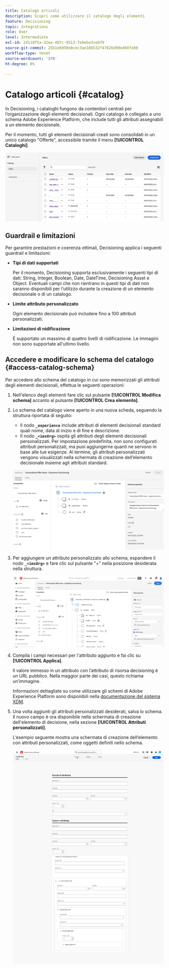 ```yaml
---
title: Catalogo articoli
description: Scopri come utilizzare il catalogo degli elementi
feature: Decisioning
topic: Integrations
role: User
level: Intermediate
exl-id: 2d118f5a-32ee-407c-9513-fe0ebe3ce8f0
source-git-commit: 25b1e6050e0cec3ae166532f47626d99ed68fe80
workflow-type: tm+mt
source-wordcount: '378'
ht-degree: 0%

---
```


# Catalogo articoli {#catalog}

In Decisioning, i cataloghi fungono da contenitori centrali per l’organizzazione degli elementi decisionali. Ogni catalogo è collegato a uno schema Adobe Experience Platform, che include tutti gli attributi assegnabili a un elemento decisionale.

Per il momento, tutti gli elementi decisionali creati sono consolidati in un unico catalogo &quot;Offerte&quot;, accessibile tramite il menu **[!UICONTROL Cataloghi]**.

![](assets/catalogs-list.png)

## Guardrail e limitazioni

Per garantire prestazioni e coerenza ottimali, Decisioning applica i seguenti guardrail e limitazioni:

* **Tipi di dati supportati**

  Per il momento, Decisioning supporta esclusivamente i seguenti tipi di dati: String, Integer, Boolean, Date, DateTime, Decisioning Asset e Object. Eventuali campi che non rientrano in questi tipi di dati non saranno disponibili per l’utilizzo durante la creazione di un elemento decisionale o di un catalogo.


* **Limite attributo personalizzato**

  Ogni elemento decisionale può includere fino a 100 attributi personalizzati.

* **Limitazioni di nidificazione**

  È supportato un massimo di quattro livelli di nidificazione. Le immagini non sono supportate all&#39;ultimo livello.

## Accedere e modificare lo schema del catalogo {#access-catalog-schema}

Per accedere allo schema del catalogo in cui sono memorizzati gli attributi degli elementi decisionali, effettua le seguenti operazioni:

1. Nell&#39;elenco degli elementi fare clic sul pulsante **[!UICONTROL Modifica schema]** accanto al pulsante **[!UICONTROL Crea elemento]**.

1. Lo schema del catalogo viene aperto in una nuova scheda, seguendo la struttura riportata di seguito:

   * Il nodo **`_experience`** include attributi di elementi decisionali standard quali nome, data di inizio e di fine e descrizione.
   * Il nodo **`_<imsOrg>`** ospita gli attributi degli elementi decisionali personalizzati. Per impostazione predefinita, non sono configurati attributi personalizzati, ma puoi aggiungerne quanti ne servono in base alle tue esigenze. Al termine, gli attributi personalizzati vengono visualizzati nella schermata di creazione dell’elemento decisionale insieme agli attributi standard.

   ![](assets/catalogs-schema.png)

1. Per aggiungere un attributo personalizzato allo schema, espandere il nodo **`_<imsOrg>`** e fare clic sul pulsante &quot;+&quot; nella posizione desiderata nella struttura.

   ![](assets/catalogs-add.png)

1. Compila i campi necessari per l&#39;attributo aggiunto e fai clic su **[!UICONTROL Applica]**.

   Il valore immesso in un attributo con l’attributo di risorsa decisioning è un URL pubblico. Nella maggior parte dei casi, questo richiama un’immagine.

   Informazioni dettagliate su come utilizzare gli schemi di Adobe Experience Platform sono disponibili nella [documentazione del sistema XDM](https://experienceleague.adobe.com/docs/experience-platform/xdm/ui/overview.html?lang=it).

1. Una volta aggiunti gli attributi personalizzati desiderati, salva lo schema. Il nuovo campo è ora disponibile nella schermata di creazione dell&#39;elemento di decisione, nella sezione **[!UICONTROL Attributi personalizzati]**.


   L’esempio seguente mostra una schermata di creazione dell’elemento con attributi personalizzati, come oggetti definiti nello schema.

   ![](assets/custom-attributes.png)

